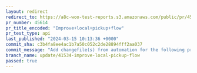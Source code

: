 ```yaml
---
layout: redirect
redirect_to: https://a8c-woo-test-reports.s3.amazonaws.com/public/pr/45614/api/index.html
pr_number: 45614
pr_title_encoded: "Improve+local+pickup+flow"
pr_test_type: api
last_published: "2024-03-15 10:13:36 +0000"
commit_sha: c3b4fa8ee4ac1b7a50c052c2de28894fff2aa037
commit_message: "Add changefile(s) from automation for the following project(s): wooco…"
branch_name: update/41534-improve-local-pickup-flow
passed: true
---
```

